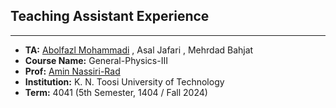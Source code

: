 ## Teaching Assistant Experience
----

- **TA:** [Abolfazl Mohammadi](www.linkedin.com/in/abolfazl--mohammadi) , Asal Jafari , Mehrdad Bahjat 
- **Course Name:** General-Physics-III 
- **Prof:** [Amin Nassiri-Rad](https://scholar.google.com/citations?user=R1W5McwAAAAJ&hl=en)  
- **Institution:** K. N. Toosi University of Technology  
- **Term:** 4041 (5th Semester, 1404 / Fall 2024)  